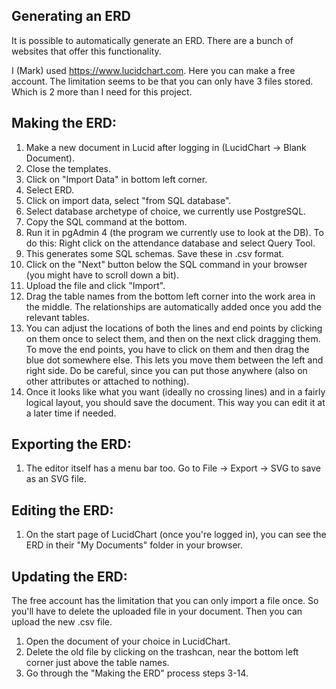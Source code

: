 ## Generating an ERD

It is possible to automatically generate an ERD.
There are a bunch of websites that offer this functionality.

I (Mark) used https://www.lucidchart.com.
Here you can make a free account. The limitation seems to be that you can only have 3 files stored. Which is 2 more than I need for this project.

## Making the ERD:

1. Make a new document in Lucid after logging in (LucidChart -> Blank Document).
2. Close the templates.
3. Click on "Import Data" in bottom left corner.
4. Select ERD.
5. Click on import data, select "from SQL database".
6. Select database archetype of choice, we currently use PostgreSQL.
7. Copy the SQL command at the bottom.
8. Run it in pgAdmin 4 (the program we currently use to look at the DB). To do this: Right click on the attendance database and select Query Tool.
9. This generates some SQL schemas. Save these in .csv format.
10. Click on the "Next" button below the SQL command in your browser (you might have to scroll down a bit).
11. Upload the file and click "Import".
12. Drag the table names from the bottom left corner into the work area in the middle. The relationships are automatically added once you add the relevant tables.
13. You can adjust the locations of both the lines and end points by clicking on them once to select them, and then on the next click dragging them. To move the end points, you have to click on them and then drag the blue dot somewhere else. This lets you move them between the left and right side. Do be careful, since you can put those anywhere (also on other attributes or attached to nothing).
14. Once it looks like what you want (ideally no crossing lines) and in a fairly logical layout, you should save the document. This way you can edit it at a later time if needed.

## Exporting the ERD:

1. The editor itself has a menu bar too. Go to File -> Export -> SVG to save as an SVG file.

## Editing the ERD:

1. On the start page of LucidChart (once you're logged in), you can see the ERD in their "My Documents" folder in your browser.

## Updating the ERD:

The free account has the limitation that you can only import a file once. So you'll have to delete the uploaded file in your document. Then you can upload the new .csv file.

1. Open the document of your choice in LucidChart.
2. Delete the old file by clicking on the trashcan, near the bottom left corner just above the table names.
3. Go through the "Making the ERD" process steps 3-14.
